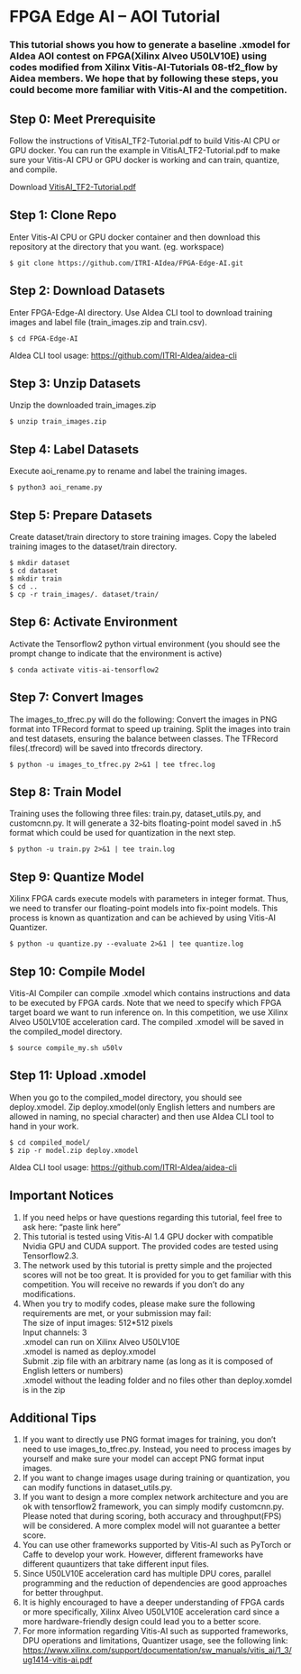 # FPGA Edge AI – AOI Tutorial #

### This tutorial shows you how to generate a baseline .xmodel for AIdea AOI contest on FPGA(Xilinx Alveo U50LV10E) using codes modified from Xilinx Vitis-AI-Tutorials 08-tf2_flow by Aidea members. We hope that by following these steps, you could become more familiar with Vitis-AI and the competition.     

## Step 0: Meet Prerequisite 

Follow the instructions of VitisAI_TF2-Tutorial.pdf to build Vitis-AI CPU or GPU docker. You can run the example in VitisAI_TF2-Tutorial.pdf to make sure your Vitis-AI CPU or GPU docker is working and can train, quantize, and compile.

Download [VitisAI_TF2-Tutorial.pdf](http://buckets.aidea-web.tw/VitisAI_TF2_Tutorial.pdf)


## Step 1: Clone Repo

Enter Vitis-AI CPU or GPU docker container and then download this repository at the directory that you want. (eg. workspace)
```
$ git clone https://github.com/ITRI-AIdea/FPGA-Edge-AI.git
```
## Step 2: Download Datasets

Enter FPGA-Edge-AI directory. Use AIdea CLI tool to download training images and label file (train_images.zip and train.csv).
```
$ cd FPGA-Edge-AI
```
AIdea CLI tool usage: https://github.com/ITRI-AIdea/aidea-cli

## Step 3: Unzip Datasets

Unzip the downloaded train_images.zip
```
$ unzip train_images.zip
```
## Step 4: Label Datasets

Execute aoi_rename.py to rename and label the training images.
```
$ python3 aoi_rename.py
```
## Step 5: Prepare Datasets

Create dataset/train directory to store training images. Copy the labeled training images to the dataset/train directory.
```
$ mkdir dataset
$ cd dataset
$ mkdir train
$ cd ..
$ cp -r train_images/. dataset/train/
```
## Step 6: Activate Environment

Activate the Tensorflow2 python virtual environment (you should see the prompt change to indicate that the environment is active)
```	
$ conda activate vitis-ai-tensorflow2
```
## Step 7: Convert Images

The images_to_tfrec.py will do the following: Convert the images in PNG format into TFRecord format to speed up training. Split the images into train and test datasets, ensuring the balance between classes. The TFRecord files(.tfrecord) will be saved into tfrecords directory.
```
$ python -u images_to_tfrec.py 2>&1 | tee tfrec.log
```
## Step 8: Train Model

Training uses the following three files: train.py, dataset_utils.py, and customcnn.py. It will generate a 32-bits floating-point model saved in .h5 format which could be used for quantization in the next step.
```
$ python -u train.py 2>&1 | tee train.log
```
## Step 9: Quantize Model

Xilinx FPGA cards execute models with parameters in integer format. Thus, we need to transfer our floating-point models into fix-point models. This process is known as quantization and can be achieved by using Vitis-AI Quantizer.
```
$ python -u quantize.py --evaluate 2>&1 | tee quantize.log
```
## Step 10: Compile Model

Vitis-AI Compiler can compile .xmodel which contains instructions and data to be executed by FPGA cards. Note that we need to specify which FPGA target board we want to run inference on. In this competition, we use Xilinx Alveo U50LV10E acceleration card. The compiled .xmodel will be saved in the compiled_model directory.
```
$ source compile_my.sh u50lv
```
## Step 11: Upload .xmodel

When you go to the compiled_model directory, you should see deploy.xmodel. Zip deploy.xmodel(only English letters and numbers are allowed in naming, no special character) and then use AIdea CLI tool to hand in your work.
```
$ cd compiled_model/
$ zip -r model.zip deploy.xmodel
```
AIdea CLI tool usage: https://github.com/ITRI-AIdea/aidea-cli

## Important Notices

1.	If you need helps or have questions regarding this tutorial, feel free to ask here: “paste link here”
2.	This tutorial is tested using Vitis-AI 1.4 GPU docker with compatible Nvidia GPU and CUDA support. The provided codes are tested using Tensorflow2.3. 
3.	The network used by this tutorial is pretty simple and the projected scores will not be too great. It is provided for you to get familiar with this competition. You will receive no rewards if you don’t do any modifications.
4.	When you try to modify codes, please make sure the following requirements are met, or your submission may fail:  
The size of input images: 512*512 pixels  
Input channels: 3  
.xmodel can run on Xilinx Alveo U50LV10E  
.xmodel is named as deploy.xmodel  
Submit .zip file with an arbitrary name (as long as it is composed of English letters or numbers)  
.xmodel without the leading folder and no files other than deploy.xomdel is in the zip

## Additional Tips
1.	If you want to directly use PNG format images for training, you don’t need to use images_to_tfrec.py. Instead, you need to process images by yourself and make sure your model can accept PNG format input images.
2.	If you want to change images usage during training or quantization, you can modify functions in dataset_utils.py.
3.	If you want to design a more complex network architecture and you are ok with tensorflow2 framework, you can simply modify customcnn.py. Please noted that during scoring, both accuracy and throughput(FPS) will be considered. A more complex model will not guarantee a better score.
4.	You can use other frameworks supported by Vitis-AI such as PyTorch or Caffe to develop your work. However, different frameworks have different quauntizers that take different input files. 
5.	Since U50LV10E acceleration card has multiple DPU cores, parallel programming and the reduction of dependencies are good approaches for better throughput.
6.	It is highly encouraged to have a deeper understanding of FPGA cards or more specifically, Xilinx Alveo U50LV10E acceleration card since a more hardware-friendly design could lead you to a better score.
7.	For more information regarding Vitis-AI such as supported frameworks, DPU operations and limitations, Quantizer usage, see the following link: https://www.xilinx.com/support/documentation/sw_manuals/vitis_ai/1_3/ug1414-vitis-ai.pdf

